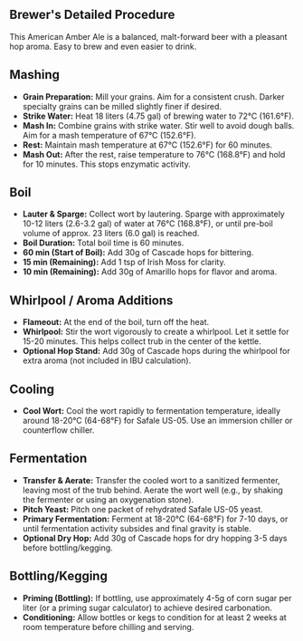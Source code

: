 
## Brewer's Detailed Procedure
This American Amber Ale is a balanced, malt-forward beer with a pleasant hop aroma. Easy to brew and even easier to drink.

## Mashing
*   **Grain Preparation:** Mill your grains. Aim for a consistent crush. Darker specialty grains can be milled slightly finer if desired.
*   **Strike Water:** Heat 18 liters (4.75 gal) of brewing water to 72°C (161.6°F).
*   **Mash In:** Combine grains with strike water. Stir well to avoid dough balls. Aim for a mash temperature of 67°C (152.6°F).
*   **Rest:** Maintain mash temperature at 67°C (152.6°F) for 60 minutes.
*   **Mash Out:** After the rest, raise temperature to 76°C (168.8°F) and hold for 10 minutes. This stops enzymatic activity.

## Boil
*   **Lauter & Sparge:** Collect wort by lautering. Sparge with approximately 10-12 liters (2.6-3.2 gal) of water at 76°C (168.8°F), or until pre-boil volume of approx. 23 liters (6.0 gal) is reached.
*   **Boil Duration:** Total boil time is 60 minutes.
*   **60 min (Start of Boil):** Add 30g of Cascade hops for bittering.
*   **15 min (Remaining):** Add 1 tsp of Irish Moss for clarity.
*   **10 min (Remaining):** Add 30g of Amarillo hops for flavor and aroma.

## Whirlpool / Aroma Additions
*   **Flameout:** At the end of the boil, turn off the heat.
*   **Whirlpool:** Stir the wort vigorously to create a whirlpool. Let it settle for 15-20 minutes. This helps collect trub in the center of the kettle.
*   **Optional Hop Stand:** Add 30g of Cascade hops during the whirlpool for extra aroma (not included in IBU calculation).

## Cooling
*   **Cool Wort:** Cool the wort rapidly to fermentation temperature, ideally around 18-20°C (64-68°F) for Safale US-05. Use an immersion chiller or counterflow chiller.

## Fermentation
*   **Transfer & Aerate:** Transfer the cooled wort to a sanitized fermenter, leaving most of the trub behind. Aerate the wort well (e.g., by shaking the fermenter or using an oxygenation stone).
*   **Pitch Yeast:** Pitch one packet of rehydrated Safale US-05 yeast.
*   **Primary Fermentation:** Ferment at 18-20°C (64-68°F) for 7-10 days, or until fermentation activity subsides and final gravity is stable.
*   **Optional Dry Hop:** Add 30g of Cascade hops for dry hopping 3-5 days before bottling/kegging.

## Bottling/Kegging
*   **Priming (Bottling):** If bottling, use approximately 4-5g of corn sugar per liter (or a priming sugar calculator) to achieve desired carbonation.
*   **Conditioning:** Allow bottles or kegs to condition for at least 2 weeks at room temperature before chilling and serving.
